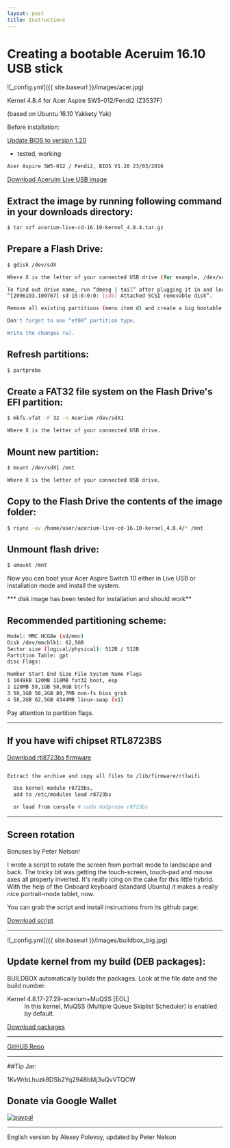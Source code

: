 ```yaml
---
layout: post
title: Instructions
---
```


# Creating a bootable Aceruim 16.10 USB stick


![_config.yml]({{ site.baseurl }}/images/acer.jpg)


Kernel 4.8.4 for Acer Aspire SW5-012/Fendi2 (Z3537F)

(based on Ubuntu 16.10 Yakkety Yak)


Before installation:

[Update BIOS to version 1.20](http://global-download.acer.com/GDFiles/BIOS/BIOS/BIOS_Acer_1.20_A_A.zip?acerid=635943075181893127&Step1=NOTEBOOK&Step2=ASPIRE%20SWITCH&Step3=SW5-012&OS=ALL&LC=ru&BC=ACER&SC=EMEA_23)
- tested, working

```bash
Acer Aspire SW5-012 / Fendi2, BIOS V1.20 23/03/2016
```


[Download Aceruim Live USB image](https://yadi.sk/d/1QyvS_ddymFgb)


## Extract the image by running following command in your downloads directory:
```bash
$ tar xzf acerium-live-cd-16.10-kernel_4.8.4.tar.gz
```

## Prepare a Flash Drive:
```bash
$ gdisk /dev/sdX

Where X is the letter of your connected USB drive (for example, /dev/sdb).

To find out drive name, run “dmesg | tail” after plugging it in and look for a string like:
“[2096193.109767] sd 15:0:0:0: [sdb] Attached SCSI removable disk”.

Remove all existing partitions (menu item d) and create a big bootable UEFI partition ~1.5G (“n” command).

Don't forget to use “ef00” partition type.

Write the changes (w).
```

## Refresh partitions:
```bash
$ partprobe
```

## Create a FAT32 file system on the Flash Drive's EFI partition:
```bash
$ mkfs.vfat -F 32 -n Acerium /dev/sdX1

Where X is the letter of your connected USB drive.
```

## Mount new partition:
```bash
$ mount /dev/sdX1 /mnt

Where X is the letter of your connected USB drive.
```

## Copy to the Flash Drive the contents of the image folder:
```bash
$ rsync -av /home/user/acerium-live-cd-16.10-kernel_4.8.4/* /mnt
```

## Unmount flash drive:
```bash
$ umount /mnt
```

Now you can boot your Acer Aspire Switch 10 either in Live USB or installation mode and install the system.

***  disk image has been tested for installation and should work**

## Recommended partitioning scheme:
```bash
Model: MMC HCG8e (sd/mmc)
Disk /dev/mmcblk1: 62,5GB
Sector size (logical/physical): 512B / 512B
Partition Table: gpt
disc Flags:

Number Start End Size File System Name Flags
1 1049kB 120MB 118MB fat32 boot, esp
2 120MB 58,1GB 58,0GB btrfs
3 58,1GB 58,2GB 80,7MB non-fs bios_grub
4 58,2GB 62,5GB 4344MB linux-swap (v1)
```
Pay attention to partition flags.

***

## If you have wifi chipset RTL8723BS

[Download rtl8723bs firmware](https://yadi.sk/d/XG1e_nEcyt6vJ)

```bash

Extract the archive and copy all files to /lib/firmware/rtlwifi

  Use kernel module r8723bs,
  add to /etc/modules load r8723bs

  or load from console # sudo modprobe r8723bs
```

***

## Screen rotation

Bonuses by Peter Nelson!

 I wrote a script to rotate the screen from portrait mode to landscape and back.
The tricky bit was getting the touch-screen, touch-pad and mouse axes all properly inverted.
It's really icing on the cake for this little hybrid.
With the help of the Onboard keyboard (standard Ubuntu) it makes a really nice portrait-mode tablet, now.

You can grab the script and install instructions from its github page:

[Download script](https://github.com/pbnelson/rotswap/)


***


![_config.yml]({{ site.baseurl }}/images/buildbox_big.jpg)


## Update kernel from my build (DEB packages):

BUILDBOX automatically builds the packages. Look at the file date and the build number.



<dl>
    <dt>Kernel 4.8.17-27.29-acerium+MuQSS [EOL]</dt>
  <dd>In this kernel, MuQSS (Multiple Queue Skiplist Scheduler) is enabled by default.</dd>

</dl>

[Download packages](https://drive.google.com/drive/folders/0B5ngHZIeNdyTOEktYm1naDMtX28?usp=sharing)


***


[GitHUB Repo](https://github.com/AndyLavr/Aspire-SW5-012_Kernel_4.8)


***

##Tip Jar: 

1KvWrbLhuzk8DSb2Yq2948bMj3uQvVTQCW


## Donate via Google Wallet

[![paypal](https://www.paypalobjects.com/en_US/i/btn/btn_donateCC_LG.gif)](https://wallet.google.com/manage/#sendMoney:bamston@gmail.com)


***


English version by Alexey Polevoy, updated by Peter Nelson

